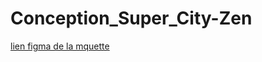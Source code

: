 # Conception_Super_City-Zen

[lien figma de la mquette](https://www.figma.com/design/rVyKMxsxSqqOWMXrdTnmxM/Wireframe-%26-Maquette?node-id=0-1&t=9l2QNuBRIwKBBTY4-1)